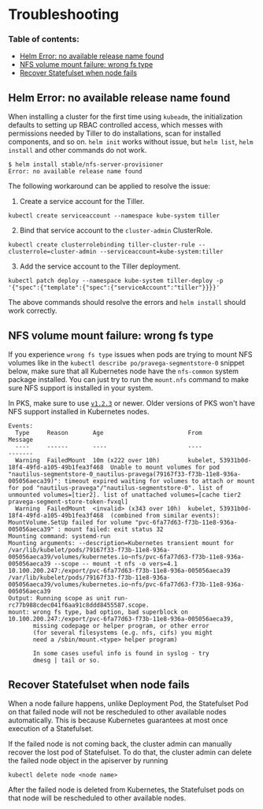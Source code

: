 # Troubleshooting

### Table of contents:

* [Helm Error: no available release name found](#helm-error-no-available-release-name-found)
* [NFS volume mount failure: wrong fs type](#nfs-volume-mount-failure-wrong-fs-type)
* [Recover Statefulset when node fails](#recover-statefulset-when-node-fails)

## Helm Error: no available release name found

When installing a cluster for the first time using `kubeadm`, the initialization defaults to setting up RBAC controlled access, which messes with permissions needed by Tiller to do installations, scan for installed components, and so on. `helm init` works without issue, but `helm list`, `helm install` and other commands do not work.

```
$ helm install stable/nfs-server-provisioner
Error: no available release name found
```
The following workaround can be applied to resolve the issue:

1. Create a service account for the Tiller.

```
kubectl create serviceaccount --namespace kube-system tiller
```

2. Bind that service account to the `cluster-admin` ClusterRole.

```
kubectl create clusterrolebinding tiller-cluster-rule --clusterrole=cluster-admin --serviceaccount=kube-system:tiller
```

3. Add the service account to the Tiller deployment.

```
kubectl patch deploy --namespace kube-system tiller-deploy -p '{"spec":{"template":{"spec":{"serviceAccount":"tiller"}}}}'
```

The above commands should resolve the errors and `helm install` should work correctly.

## NFS volume mount failure: wrong fs type

If you experience `wrong fs type` issues when pods are trying to mount NFS volumes like in the `kubectl describe po/pravega-segmentstore-0` snippet below, make sure that all Kubernetes node have the `nfs-common` system package installed. You can just try to run the `mount.nfs` command to make sure NFS support is installed in your system.

In PKS, make sure to use [`v1.2.3`](https://docs.pivotal.io/runtimes/pks/1-2/release-notes.html#v1.2.3) or newer. Older versions of PKS won't have NFS support installed in Kubernetes nodes.

```
Events:
  Type     Reason       Age                        From                                           Message
  ----     ------       ----                       ----                                           -------
  Warning  FailedMount  10m (x222 over 10h)        kubelet, 53931b0d-18f4-49fd-a105-49b1fea3f468  Unable to mount volumes for pod "nautilus-segmentstore-0_nautilus-pravega(79167f33-f73b-11e8-936a-005056aeca39)": timeout expired waiting for volumes to attach or mount for pod "nautilus-pravega"/"nautilus-segmentstore-0". list of unmounted volumes=[tier2]. list of unattached volumes=[cache tier2 pravega-segment-store-token-fvxql]
  Warning  FailedMount  <invalid> (x343 over 10h)  kubelet, 53931b0d-18f4-49fd-a105-49b1fea3f468  (combined from similar events): MountVolume.SetUp failed for volume "pvc-6fa77d63-f73b-11e8-936a-005056aeca39" : mount failed: exit status 32
Mounting command: systemd-run
Mounting arguments: --description=Kubernetes transient mount for   /var/lib/kubelet/pods/79167f33-f73b-11e8-936a-005056aeca39/volumes/kubernetes.io~nfs/pvc-6fa77d63-f73b-11e8-936a-005056aeca39 --scope -- mount -t nfs -o vers=4.1 10.100.200.247:/export/pvc-6fa77d63-f73b-11e8-936a-005056aeca39 /var/lib/kubelet/pods/79167f33-f73b-11e8-936a-005056aeca39/volumes/kubernetes.io~nfs/pvc-6fa77d63-f73b-11e8-936a-005056aeca39
Output: Running scope as unit run-rc77b988cdec041f6aa91c8ddd8455587.scope.
mount: wrong fs type, bad option, bad superblock on 10.100.200.247:/export/pvc-6fa77d63-f73b-11e8-936a-005056aeca39,
       missing codepage or helper program, or other error
       (for several filesystems (e.g. nfs, cifs) you might
       need a /sbin/mount.<type> helper program)

       In some cases useful info is found in syslog - try
       dmesg | tail or so.
```

## Recover Statefulset when node fails

When a node failure happens, unlike Deployment Pod, the Statefulset Pod on that failed node will not be rescheduled to other available nodes automatically.
This is because Kubernetes guarantees at most once execution of a Statefulset.

If the failed node is not coming back, the cluster admin can manually recover the lost pod of Statefulset.
To do that, the cluster admin can delete the failed node object in the apiserver by running 
```
kubectl delete node <node name>
```
After the failed node is deleted from Kubernetes, the Statefulset pods on that node will be rescheduled to other available nodes. 

